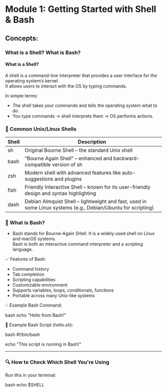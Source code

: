 # Module 1: Getting Started with Shell & Bash

## Concepts:

### What is a Shell? What is Bash?

#### What is a Shell?
A shell is a command-line interpreter that provides a user interface for the operating system’s kernel.  
It allows users to interact with the OS by typing commands.

In simple terms:
- The shell takes your commands and tells the operating system what to do.  
- You type commands → shell interprets them → OS performs actions.  

### 🧩 Common Unix/Linux Shells

| Shell | Description |
|-------|--------------|
| sh | Original Bourne Shell – the standard Unix shell |
| bash | “Bourne Again Shell” – enhanced and backward-compatible version of sh |
| zsh | Modern shell with advanced features like auto-suggestions and plugins |
| fish | Friendly Interactive Shell – known for its user-friendly design and syntax highlighting |
| dash | Debian Almquist Shell – lightweight and fast, used in some Linux systems (e.g., Debian/Ubuntu for scripting) |


### 🐚 What is Bash?
- Bash stands for Bourne-Again SHell. It is a widely used shell on Linux and macOS systems.  
  Bash is both an interactive command interpreter and a scripting language.

✅ Features of Bash:
- Command history  
- Tab completion  
- Scripting capabilities  
- Customizable environment  
- Supports variables, loops, conditionals, functions  
- Portable across many Unix-like systems  

💡 Example Bash Command:

bash
echo "Hello from Bash!"


📝 Example Bash Script (hello.sh):

bash
#!/bin/bash

echo "This script is running in Bash!"


---

### 🔍 How to Check Which Shell You're Using
Run this in your terminal:

bash
echo $SHELL
